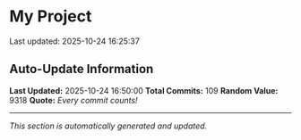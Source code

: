 # My Project


Last updated: 2025-10-24 16:25:37













































































































## Auto-Update Information

**Last Updated:** 2025-10-24 16:50:00
**Total Commits:** 109
**Random Value:** 9318
**Quote:** _Every commit counts!_

---
_This section is automatically generated and updated._